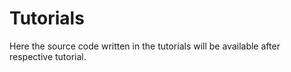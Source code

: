 # Tutorials
Here the source code written in the tutorials will be available after respective tutorial.